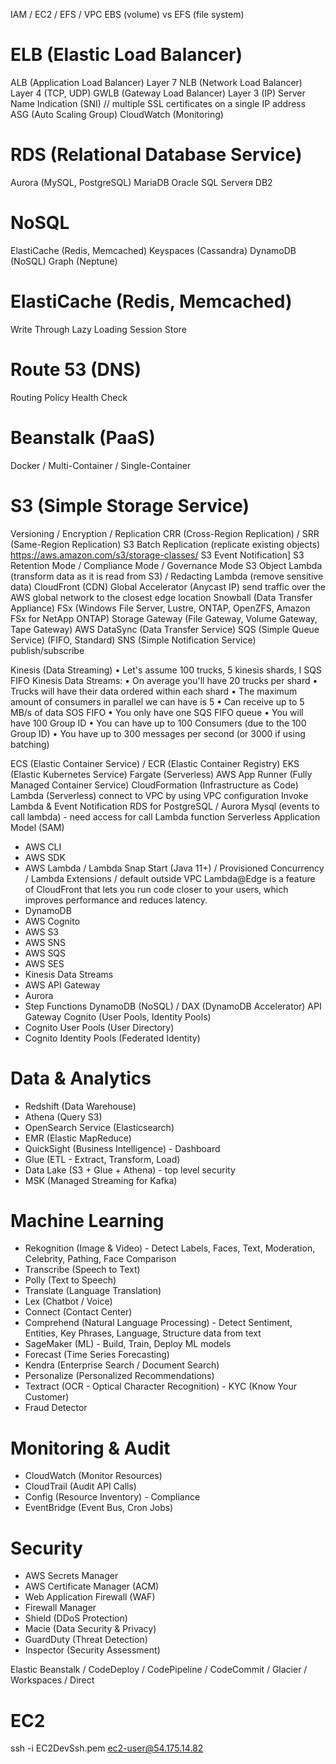 IAM / EC2 / EFS / VPC
EBS (volume) vs EFS (file system)
# ELB (Elastic Load Balancer)
ALB (Application Load Balancer) Layer 7
NLB (Network Load Balancer) Layer 4 (TCP, UDP)
GWLB (Gateway Load Balancer) Layer 3 (IP)
Server Name Indication (SNI) // multiple SSL certificates on a single IP address
ASG (Auto Scaling Group)
CloudWatch (Monitoring)
# RDS (Relational Database Service)
Aurora (MySQL, PostgreSQL)
MariaDB
Oracle
SQL Serverя
DB2
# NoSQL
ElastiCache (Redis, Memcached)
Keyspaces (Cassandra)
DynamoDB (NoSQL)
Graph (Neptune)
# ElastiCache (Redis, Memcached)
Write Through
Lazy Loading
Session Store
# Route 53 (DNS)
Routing Policy
Health Check
# Beanstalk (PaaS)
Docker / Multi-Container / Single-Container
# S3 (Simple Storage Service)
Versioning / Encryption / Replication
CRR (Cross-Region Replication) / SRR (Same-Region Replication)
S3 Batch Replication (replicate existing objects)
https://aws.amazon.com/s3/storage-classes/
S3 Event Notification]
S3 Retention Mode / Compliance Mode / Governance Mode
S3 Object Lambda (transform data as it is read from S3) / Redacting Lambda (remove sensitive data)
CloudFront (CDN)
Global Accelerator (Anycast IP) send traffic over the AWS global network to the closest edge location
Snowball (Data Transfer Appliance)
FSx (Windows File Server, Lustre, ONTAP, OpenZFS, Amazon FSx for NetApp ONTAP)
Storage Gateway (File Gateway, Volume Gateway, Tape Gateway)
AWS DataSync (Data Transfer Service)
SQS (Simple Queue Service) (FIFO, Standard)
SNS (Simple Notification Service) publish/subscribe

Kinesis (Data Streaming)
• Let's assume 100 trucks, 5 kinesis shards, I SQS FIFO
Kinesis Data Streams:
• On average you'll have 20 trucks per shard
• Trucks will have their data ordered within each shard
• The maximum amount of consumers in parallel we can have is 5
• Can receive up to 5 MB/s of data
SOS FIFO
• You only have one SQS FIFO queue
• You will have 100 Group ID
• You can have up to 100 Consumers (due to the 100 Group ID)
• You have up to 300 messages per second (or 3000 if using batching)

ECS (Elastic Container Service) / ECR (Elastic Container Registry)
EKS (Elastic Kubernetes Service)
Fargate (Serverless)
AWS App Runner (Fully Managed Container Service)
CloudFormation (Infrastructure as Code)
Lambda (Serverless)
connect to VPC by using VPC configuration
Invoke Lambda & Event Notification
RDS for PostgreSQL / Aurora Mysql (events to call lambda) - need access for call Lambda function 
Serverless Application Model (SAM)
* AWS CLI
* AWS SDK
* AWS Lambda / Lambda Snap Start (Java 11+) / Provisioned Concurrency / Lambda Extensions / default outside VPC
Lambda@Edge is a feature of CloudFront that lets you run code closer to your users, which improves performance and reduces latency.
* DynamoDB
* AWS Cognito
* AWS S3
* AWS SNS
* AWS SQS
* AWS SES
* Kinesis Data Streams
* AWS API Gateway
* Aurora
* Step Functions
DynamoDB (NoSQL) / DAX (DynamoDB Accelerator)
API Gateway
Cognito (User Pools, Identity Pools)
* Cognito User Pools (User Directory)
* Cognito Identity Pools (Federated Identity)

# Data & Analytics
* Redshift (Data Warehouse)
* Athena (Query S3)
* OpenSearch Service (Elasticsearch)
* EMR (Elastic MapReduce)
* QuickSight (Business Intelligence) - Dashboard
* Glue (ETL - Extract, Transform, Load)
* Data Lake (S3 + Glue + Athena) - top level security
* MSK (Managed Streaming for Kafka)

# Machine Learning
* Rekognition (Image & Video) - Detect Labels, Faces, Text, Moderation, Celebrity, Pathing, Face Comparison
* Transcribe (Speech to Text)
* Polly (Text to Speech)
* Translate (Language Translation)
* Lex (Chatbot / Voice)
* Connect (Contact Center)
* Comprehend (Natural Language Processing) - Detect Sentiment, Entities, Key Phrases, Language, Structure data from text
* SageMaker (ML) - Build, Train, Deploy ML models
* Forecast (Time Series Forecasting)
* Kendra (Enterprise Search / Document Search)
* Personalize (Personalized Recommendations)
* Textract (OCR - Optical Character Recognition) - KYC (Know Your Customer)
* Fraud Detector

# Monitoring & Audit
* CloudWatch (Monitor Resources)
* CloudTrail (Audit API Calls)
* Config (Resource Inventory) - Compliance
* EventBridge (Event Bus, Cron Jobs)

# Security
* AWS Secrets Manager
* AWS Certificate Manager (ACM)
* Web Application Firewall (WAF)
* Firewall Manager
* Shield (DDoS Protection)
* Macie (Data Security & Privacy)
* GuardDuty (Threat Detection)
* Inspector (Security Assessment)

Elastic Beanstalk / CodeDeploy / CodePipeline / CodeCommit / Glacier / Workspaces / Direct
# EC2
ssh -i EC2DevSsh.pem ec2-user@54.175.14.82
